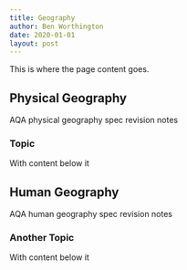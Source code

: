 ```yaml
---
title: Geography
author: Ben Worthington
date: 2020-01-01
layout: post
---
```


This is where the page content goes.

## Physical Geography

AQA physical geography spec revision notes

### Topic

With content below it

## Human Geography

AQA human geography spec revision notes

### Another Topic

With content below it
